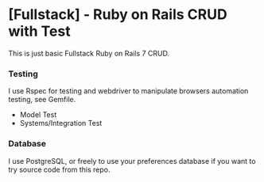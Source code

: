 # [Fullstack] - Ruby on Rails CRUD with Test

This is just basic Fullstack Ruby on Rails 7 CRUD.

### Testing
I use Rspec for testing and webdriver to manipulate browsers automation testing, see Gemfile.
- Model Test
- Systems/Integration Test

### Database
I use PostgreSQL, or freely to use your preferences database if you want to try source code from this repo.
